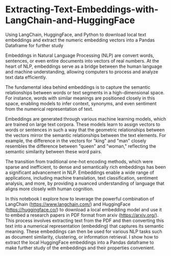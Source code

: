 # Extracting-Text-Embeddings-with-LangChain-and-HuggingFace
Using LangChain, HuggingFace, and Python to download local text embeddings and extract the numeric embedding vectors into a Pandas Dataframe for further study

Embeddings in Natural Language Processing (NLP) are convert words, sentences, or even entire documents into vectors of real numbers. At the heart of NLP, embeddings serve as a bridge between the human language and machine understanding, allowing computers to process and analyze text data efficiently.

The fundamental idea behind embeddings is to capture the semantic relationships between words or text segments in a high-dimensional space. For instance, words with similar meanings are positioned closely in this space, enabling models to infer context, synonyms, and even sentiment from the numerical representation of text.

Embeddings are generated through various machine learning models, which are trained on large text corpora. These models learn to assign vectors to words or sentences in such a way that the geometric relationships between the vectors mirror the semantic relationships between the text elements. For example, the difference in the vectors for "king" and "man" closely resembles the difference between "queen" and "woman," reflecting the semantic similarity between these word pairs.

The transition from traditional one-hot encoding methods, which were sparse and inefficient, to dense and semantically rich embeddings has been a significant advancement in NLP. Embeddings enable a wide range of applications, including machine translation, text classification, sentiment analysis, and more, by providing a nuanced understanding of language that aligns more closely with human cognition.

In this notebook I explore how to leverage the powerful combination of LangChain (https://www.langchain.com/) and HuggingFace (https://huggingface.co/) to download a local embedding model and use it to embed a research papers in PDF format from arxiv (https://arxiv.org/). This process involves extracting text from the PDF and then converting this text into a numerical representation (embedding) that captures its semantic meaning. These embeddings can then be used for various NLP tasks such as document similarity, clustering, or information retrieval. I show how to extract the local HuggingFace embeddings into a Pandas dataframe to make further study of the embeddings and their properties convenient.

